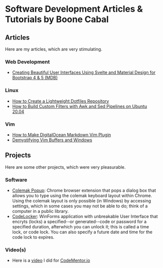 # Software Development Articles & Tutorials by Boone Cabal

## Articles

Here are my articles, which are very stimulating.

### Web Development
- [Creating Beautiful User Interfaces Using Svelte and Material Design for Bootstrap 4 & 5 (MDB)](https://hackmd.io/@boonecabaldev/ByGiokbcR)

### Linux
- [How to Create a Lightweight Dotfiles Repository](https://github.com/boonecabaldev/Articles/blob/main/LightweightDotfilesRepo.md)
- [How to Build Custom Filters with Awk and Sed Pipelines on Ubuntu 20.04](https://github.com/boonecabaldev/Articles/blob/main/SedAwkPipelines.md)

### Vim
- [How to Make DigitalOcean Markdown Vim Plugin](https://github.com/boonecabaldev/Articles/blob/main/DigitalOceanMarkdownVimPlugin.md)
- [Demystifying Vim Buffers and Windows](https://github.com/boonecabaldev/Articles/blob/main/VimBuffersWindows.md)

## Projects

Here are some other projects, which were very pleasurable.

### Software

- [Colemak Popup](https://github.com/boonecabaldev/colemak-extension): Chrome browser extension that pops a dialog box that allows you to type using the colemak keyboard layout within Chrome. Using the colemak layout is only possible (in Windows) by accessing settings, which in some cases you may not be able to do; think of a computer in a public library.
- [CodeLocker](https://github.com/boonecabaldev/CodeLocker): WinForms application with unbreakable User Interface that encryts (locks) a specified--or generated--code or password for a specified duration, afterwhich you can unlock it; this is called a time lock, or code lock. You can also specify a future date and time for the code lock to expires.

### Video(s)

- Here is a [video](https://youtu.be/Fdp2eefdvEs?si=s4MlpyCY_9wbNzoU) I did for [CodeMentor.io](https://codementor.io)
